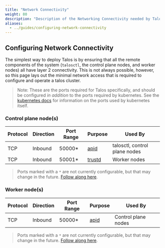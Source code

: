 ```yaml
---
title: "Network Connectivity"
weight: 80
description: "Description of the Networking Connectivity needed by Talos Linux"
aliases:
  - ../guides/configuring-network-connectivity
---
```


## Configuring Network Connectivity

The simplest way to deploy Talos is by ensuring that all the remote components of the system (`talosctl`, the control plane nodes, and worker nodes) all have layer 2 connectivity.
This is not always possible, however, so this page lays out the minimal network access that is required to configure and operate a talos cluster.

> Note: These are the ports required for Talos specifically, and should be configured _in addition_ to the ports required by kubernetes.
> See the [kubernetes docs](https://kubernetes.io/docs/setup/production-environment/tools/kubeadm/install-kubeadm/#check-required-ports) for information on the ports used by kubernetes itself.

### Control plane node(s)

<table class="table-auto">
  <thead>
    <tr>
      <th class="px-4 py-2">Protocol</th>
      <th class="px-4 py-2">Direction</th>
      <th class="px-4 py-2">Port Range</th>
    <th class="px-4 py-2">Purpose</th>
    <th class="px-4 py-2">Used By</th>
    </tr>
  </thead>
  <tbody>
    <tr>
      <td class="border px-4 py-2">TCP</td>
      <td class="border px-4 py-2">Inbound</td>
      <td class="border px-4 py-2">50000*</td>
    <td class="border px-4 py-2"><a href="../../learn-more/components/#apid">apid</a></td>
    <td class="border px-4 py-2">talosctl, control plane nodes</td>
    </tr>
    <tr>
      <td class="border px-4 py-2">TCP</td>
      <td class="border px-4 py-2">Inbound</td>
      <td class="border px-4 py-2">50001*</td>
    <td class="border px-4 py-2"><a href="../../learn-more/components/#trustd">trustd</a></td>
    <td class="border px-4 py-2">Worker nodes</td>
    </tr>
  </tbody>
</table>

> Ports marked with a `*` are not currently configurable, but that may change in the future.
> [Follow along here](https://github.com/siderolabs/talos/issues/1836).

### Worker node(s)

<table class="table-auto">
  <thead>
    <tr>
      <th class="px-4 py-2">Protocol</th>
      <th class="px-4 py-2">Direction</th>
      <th class="px-4 py-2">Port Range</th>
    <th class="px-4 py-2">Purpose</th>
    <th class="px-4 py-2">Used By</th>
    </tr>
  </thead>
  <tbody>
    <tr>
      <td class="border px-4 py-2">TCP</td>
      <td class="border px-4 py-2">Inbound</td>
      <td class="border px-4 py-2">50000*</td>
    <td class="border px-4 py-2"><a href="../../learn-more/components/#apid">apid</a></td>
    <td class="border px-4 py-2">Control plane nodes</td>
    </tr>
  </tbody>
</table>

> Ports marked with a `*` are not currently configurable, but that may change in the future.
> [Follow along here](https://github.com/siderolabs/talos/issues/1836).
